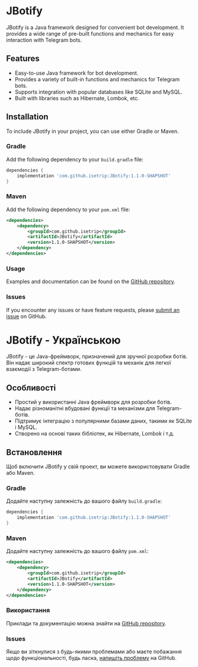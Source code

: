 # JBotify

JBotify is a Java framework designed for convenient bot development. It provides a wide range of pre-built functions and mechanics for easy interaction with Telegram bots.

## Features

<ul>
  <li>Easy-to-use Java framework for bot development.</li>
  <li>Provides a variety of built-in functions and mechanics for Telegram bots.</li>
  <li>Supports integration with popular databases like SQLite and MySQL.</li>
  <li>Built with libraries such as Hibernate, Lombok, etc.</li>
</ul>

## Installation

To include JBotify in your project, you can use either Gradle or Maven.

### Gradle

Add the following dependency to your `build.gradle` file:

```groovy
dependencies {
    implementation 'com.github.isetrip:JBotify:1.1.0-SHAPSHOT'
}
```

### Maven

Add the following dependency to your `pom.xml` file:

```xml
<dependencies>
    <dependency>
        <groupId>com.github.isetrip</groupId>
        <artifactId>JBotify</artifactId>
        <version>1.1.0-SHAPSHOT</version>
    </dependency>
</dependencies>

```

### Usage

Examples and documentation can be found on the [GitHub repository](https://github.com/Isetrip/JBotify/tree/main/src/main/java/com/isetrip/jbotify/examples).

### Issues

If you encounter any issues or have feature requests, please [submit an issue](https://github.com/Isetrip/JBotify/issues) on GitHub.

# JBotify - Українською

JBotify - це Java-фреймворк, призначений для зручної розробки ботів. Він надає широкий спектр готових функцій та механік для легкої взаємодії з Telegram-ботами.

## Особливості

<ul>
  <li>Простий у використанні Java фреймворк для розробки ботів.</li>
  <li>Надає різноманітні вбудовані функції та механізми для Telegram-ботів.</li>
  <li>Підтримує інтеграцію з популярними базами даних, такими як SQLite і MySQL.</li>
  <li>Створено на основі таких бібліотек, як Hibernate, Lombok і т.д.</li>
</ul>

## Встановлення

Щоб включити JBotify у свій проект, ви можете використовувати Gradle або Maven.

### Gradle

Додайте наступну залежність до вашого файлу `build.gradle`:

```groovy
dependencies {
    implementation 'com.github.isetrip:JBotify:1.1.0-SHAPSHOT'
}
```

### Maven

Додайте наступну залежність до вашого файлу `pom.xml`:

```xml
<dependencies>
    <dependency>
        <groupId>com.github.isetrip</groupId>
        <artifactId>JBotify</artifactId>
        <version>1.1.0-SHAPSHOT</version>
    </dependency>
</dependencies>

```

### Використання

Приклади та документацію можна знайти на [GitHub repository](https://github.com/Isetrip/JBotify/tree/main/src/main/java/com/isetrip/jbotify/examples).

### Issues

Якщо ви зіткнулися з будь-якими проблемами або маєте побажання щодо функціональності, будь ласка, [напишіть проблему](https://github.com/Isetrip/JBotify/issues) на GitHub.